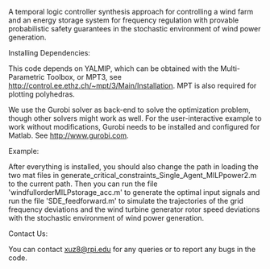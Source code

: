A temporal logic controller synthesis approach for controlling a wind farm and an energy storage system for frequency regulation with provable probabilistic safety guarantees in the stochastic environment of wind power generation.

Installing Dependencies:

This code depends on YALMIP, which can be obtained with the Multi-Parametric Toolbox, or MPT3, see http://control.ee.ethz.ch/~mpt/3/Main/Installation. MPT is also required for plotting polyhedras.

We use the Gurobi solver as back-end to solve the optimization problem, though other solvers might work as well. For the user-interactive example to work without modifications, Gurobi needs to be installed and configured for Matlab. See http://www.gurobi.com.

Example:

After everything is installed, you should also change the path in loading the two mat files in generate_critical_constraints_Single_Agent_MILPpower2.m to the current path. Then you can
run the file 'windfullorderMILPstorage_acc.m' to generate the optimal input signals and run the file 'SDE_feedforward.m' to simulate the trajectories of the grid frequency deviations and the wind turbine generator rotor speed deviations with the stochastic environment of wind power generation.

Contact Us:

You can contact xuz8@rpi.edu for any queries or to report any bugs in the code.